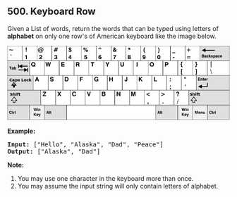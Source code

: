 ## 500. Keyboard Row

Given a List of words, return the words that can be typed using letters of **alphabet** on
only one row's of American keyboard like the image below.

![img](./../../assets/500.png)

**Example:**
<pre>
<b>Input:</b> ["Hello", "Alaska", "Dad", "Peace"]
<b>Output:</b> ["Alaska", "Dad"]
</pre>


**Note:**

  1. You may use one character in the keyboard more than once.
  2. You may assume the input string will only contain letters of alphabet.
